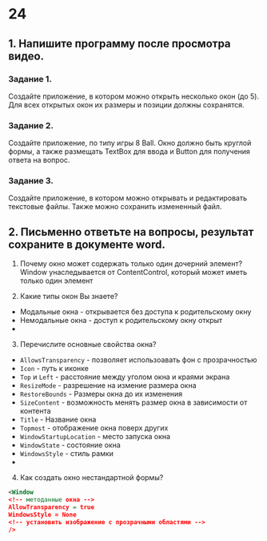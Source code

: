 # 24
## 1.	Напишите программу после просмотра видео.

### Задание 1. 
Создайте приложение, в котором можно открыть несколько окон (до 5). Для всех открытых окон их размеры и позиции должны сохранятся.

### Задание 2. 
Создайте приложение, по типу игры 8 Ball. Окно должно быть круглой формы, а также размещать TextBox для ввода и Button для получения ответа на вопрос.

### Задание 3. 
Создайте приложение, в котором можно открывать и редактировать текстовые файлы. Также можно сохранить измененный файл.

## 2. Письменно ответьте на вопросы, результат сохраните в документе word.

1.	Почему окно может содержать только один дочерний элемент? 
Window унаследывается от ContentControl, который может иметь только один элемент

2.	Какие типы окон Вы знаете? 
- Модальные окна - открывается без доступа к родительскому окну
- Немодальные окна - доступ к родительскому окну открыт
- 
3.	Перечислите основные свойства окна? 
- `AllowsTransparency` - позволяет использоавать фон с прозрачностью
- `Icon` - путь к иконке
- `Top` и `Left` - расстояние между уголом окна и краями экрана
- `ResizeMode` - разрешение на измение размера окна
- `RestoreBounds` - Размеры окна до их изменения
- `SizeContent` - возможность менять размер окна в зависимости от контента
- `Title` - Название окна
- `Topmost` - отображение окна поверх других
- `WindowStartupLocation` - место запуска окна
- `WindowState` - состояние окна
- `WindowsStyle` - стиль рамки
- 
4.	Как создать окно нестандартной формы?
```xml
<Window 
<!-- методанные окна -->
AllowTransparency = true
WindowsStyle = None
<!-- установить изображение с прозрачными областями -->
/>
```